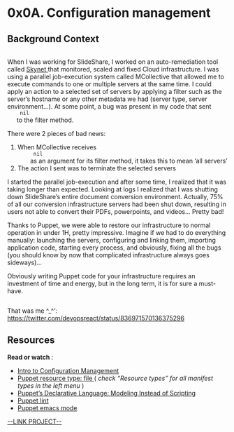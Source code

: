 # 0x0A. Configuration management

<html>
<div class="panel panel-default" id="project-description">
 <div class="panel-body">
  <h2>
   Background Context
  </h2>
  <p>
   <a href="https://youtu.be/ogYLFyp68cI" target="_blank">
    <img alt="" src="https://holbertonintranet.s3.amazonaws.com/uploads/medias/2019/6/6a0a8024f2b1c47a9d1e.png?X-Amz-Algorithm=AWS4-HMAC-SHA256&amp;X-Amz-Credential=AKIARDDGGGOU5BHMTQX4%2F20220608%2Fus-east-1%2Fs3%2Faws4_request&amp;X-Amz-Date=20220608T235801Z&amp;X-Amz-Expires=86400&amp;X-Amz-SignedHeaders=host&amp;X-Amz-Signature=8d5941dc9fa48762be0abf93cfbda6edb4374dc1e1a14f0c11aa67dcd11e3e6c" style=""/>
   </a>
  </p>
  <p>
   When I was working for SlideShare, I worked on an auto-remediation tool called
   <a href="https://engineering.linkedin.com/slideshare/skynet-project-_-monitor-scale-and-auto-heal-system-cloud" target="_blank" title="Skynet">
    Skynet
   </a>
   that monitored, scaled and fixed Cloud infrastructure. I was using a parallel job-execution system called MCollective that allowed me to execute commands to one or multiple servers at the same time. I could apply an action to a selected set of servers by applying a filter such as the server’s hostname or any other metadata we had (server type, server environment…). At some point, a bug was present in my code that sent
   <code>
    nil
   </code>
   to the filter method.
  </p>
  <p>
   There were 2 pieces of bad news:
  </p>
  <ol>
   <li>
    When MCollective receives
    <code>
     nil
    </code>
    as an argument for its filter method, it takes this to mean ‘all servers’
   </li>
   <li>
    The action I sent was to terminate the selected servers
   </li>
  </ol>
  <p>
   I started the parallel job-execution and after some time, I realized that it was taking longer than expected. Looking at logs I realized that I was shutting down SlideShare’s entire document conversion environment. Actually, 75% of all our conversion infrastructure servers had been shut down, resulting in users not able to convert their PDFs, powerpoints, and videos… Pretty bad!
  </p>
  <p>
   Thanks to Puppet, we were able to restore our infrastructure to normal operation in under 1H, pretty impressive. Imagine if we had to do everything manually: launching the servers, configuring and linking them, importing application code, starting every process, and obviously, fixing all the bugs (you should know by now that complicated infrastructure always goes sideways)…
  </p>
  <p>
   Obviously writing Puppet code for your infrastructure requires an investment of time and energy, but in the long term, it is for sure a must-have.
  </p>
  <p>
   <img alt="" src="https://s3.amazonaws.com/intranet-projects-files/holbertonschool-sysadmin_devops/292/4i8il3B.gif" style=""/>
  </p>
  <p>
   That was me ^_^‘:
   <a href="https://twitter.com/devopsreact/status/836971570136375296" target="_blank" title="https://twitter.com/devopsreact/status/836971570136375296">
    https://twitter.com/devopsreact/status/836971570136375296
   </a>
  </p>
  <h2>
   Resources
  </h2>
  <p>
   <strong>
    Read or watch
   </strong>
   :
  </p>
  <ul>
   <li>
    <a href="https://www.digitalocean.com/community/tutorials/an-introduction-to-configuration-management" target="_blank" title="Intro to Configuration Management">
     Intro to Configuration Management
    </a>
   </li>
   <li>
    <a href="https://puppet.com/docs/puppet/5.5/types/file.html" target="_blank" title="Puppet resource type: file">
     Puppet resource type: file
    </a>
    (
    <em>
     check “Resource types” for all manifest types in the left menu
    </em>
    )
   </li>
   <li>
    <a href="https://puppet.com/blog/puppets-declarative-language-modeling-instead-of-scripting/" target="_blank" title="Puppet's Declarative Language: Modeling Instead of Scripting">
     Puppet’s Declarative Language: Modeling Instead of Scripting
    </a>
   </li>
   <li>
    <a href="http://puppet-lint.com/" target="_blank" title="Puppet lint">
     Puppet lint
    </a>
   </li>
   <li>
    <a href="https://github.com/voxpupuli/puppet-mode" target="_blank" title="Puppet emacs mode">
     Puppet emacs mode
    </a>
   </li>
  </ul>
  
 </div>
</div>

[--LINK PROJECT--](https://intranet.hbtn.io/projects/292)
</html>